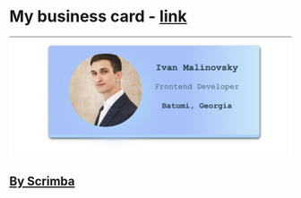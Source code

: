 # My business card - [link](https://iridescent-lily-fa37a2.netlify.app/)

![business card Ivan](./images/card.png)

## [By Scrimba](https://scrimba.com/allcourses)

